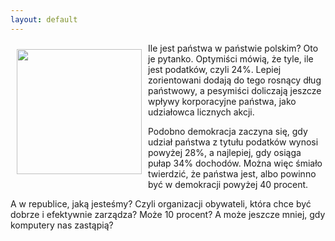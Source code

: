 ```yaml
---
layout: default
---
```

<p><img src="{{site.baseurl}}\articles\pictures\465.Mapa.jpg" align="left" style="margin: 10px 10px" width="200"><!--22-->
Ile jest państwa w państwie polskim? Oto je pytanko. Optymiści mówią, że tyle, ile jest podatków, czyli 24%. Lepiej zorientowani dodają do tego rosnący dług państwowy, a pesymiści doliczają jeszcze wpływy korporacyjne państwa, jako udziałowca licznych akcji.</p><p>Podobno demokracja zaczyna się, gdy udział państwa z tytułu podatków wynosi powyżej 28%, a najlepiej, gdy osiąga pułap 34% dochodów. Można więc śmiało twierdzić, że państwa jest, albo powinno być w demokracji powyżej 40 procent.</p><p>A w republice, jaką jesteśmy? Czyli organizacji obywateli, która chce być dobrze i efektywnie zarządza? Może 10 procent? A może jeszcze mniej, gdy komputery nas zastąpią?</p>